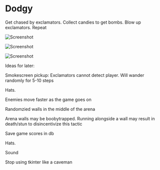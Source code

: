 Dodgy
========

Get chased by exclamators. Collect candies to get bombs. Blow up exclamators. Repeat

![Screenshot](/../master/.GitImages/Dodgy00.png?raw=true)

![Screenshot](/../master/.GitImages/Dodgy01.png?raw=true)

![Screenshot](/../master/.GitImages/Dodgy02.png?raw=true)



Ideas for later:

Smokescreen pickup: Exclamators cannot detect player. Will wander randomly for 5-10 steps

Hats.

Enemies move faster as the game goes on

Randomzied walls in the middle of the arena

Arena walls may be boobytrapped. Running alongside a wall may result in death/stun to disincentivize this tactic

Save game scores in db

Hats.

Sound

Stop using tkinter like a caveman